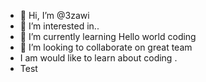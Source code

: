 - 👋 Hi, I’m @3zawi
- 👀 I’m interested in..
- 🌱 I’m currently learning Hello world coding
- 💞️ I’m looking to collaborate on great team
- I am would like to learn about coding .
-  Test

<!---
3zawi/3zawi is a ✨ special ✨ repository because its `README.md` (this file) appears on your GitHub profile.
You can click the Preview link to take a look at your changes.
--->
